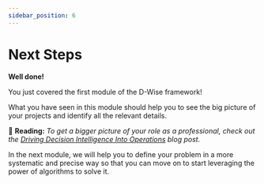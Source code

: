 ```yaml
---
sidebar_position: 6
---
```

# Next Steps

**Well done!**

You just covered the first module of the D-Wise framework!

What you have seen in this module should help you to see the
big picture of your projects and identify all the relevant 
details.

📖 **Reading:**
*To get a bigger picture of your role as a professional,
check out the 
[Driving Decision Intelligence Into Operations][decision_operations] blog post.*

In the next module, we will help you to define your problem
in a more systematic and precise way so that you can move
on to start leveraging the power of algorithms to solve it.

[decision_operations]: https://www.mipwise.com/blogs/driving-decision-intelligence-into-operations